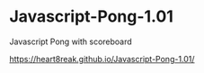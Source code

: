 # Javascript-Pong-1.01
Javascript Pong with scoreboard


https://heart8reak.github.io/Javascript-Pong-1.01/
